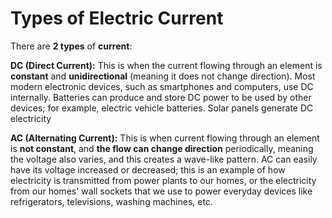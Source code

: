 # Types of Electric Current

There are **2 types** of **current**:

**DC (Direct Current):** This is when the current flowing through an element is **constant** and **unidirectional** (meaning it does not change direction). Most modern electronic devices, such as smartphones and computers, use DC internally. Batteries can produce and store DC power to be used by other devices; for example, electric vehicle batteries. 
Solar panels generate DC electricity


**AC (Alternating Current):** This is when current flowing through an element is **not constant**, and **the flow can change direction** periodically, meaning the voltage also varies, and this creates a wave-like pattern. AC can easily have its voltage increased or decreased; this is an example of how electricity is transmitted from power plants to our homes, or the electricity from our homes' wall sockets that we use to power everyday devices like refrigerators, televisions, washing machines, etc.